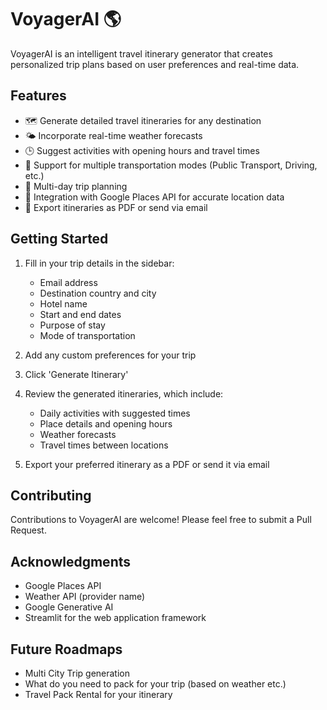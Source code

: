 # VoyagerAI 🌎

VoyagerAI is an intelligent travel itinerary generator that creates personalized trip plans based on user preferences and real-time data.

## Features

- 🗺️ Generate detailed travel itineraries for any destination
- 🌤️ Incorporate real-time weather forecasts
- 🕒 Suggest activities with opening hours and travel times
- 🚗 Support for multiple transportation modes (Public Transport, Driving, etc.)
- 📅 Multi-day trip planning
- 🔎 Integration with Google Places API for accurate location data
- 📧 Export itineraries as PDF or send via email

## Getting Started

1. Fill in your trip details in the sidebar:
   - Email address
   - Destination country and city
   - Hotel name
   - Start and end dates
   - Purpose of stay
   - Mode of transportation

2. Add any custom preferences for your trip

3. Click 'Generate Itinerary'

4. Review the generated itineraries, which include:
   - Daily activities with suggested times
   - Place details and opening hours
   - Weather forecasts
   - Travel times between locations

5. Export your preferred itinerary as a PDF or send it via email

## Contributing

Contributions to VoyagerAI are welcome! Please feel free to submit a Pull Request.

## Acknowledgments

- Google Places API
- Weather API (provider name)
- Google Generative AI
- Streamlit for the web application framework

## Future Roadmaps
- Multi City Trip generation
- What do you need to pack for your trip (based on weather etc.)
- Travel Pack Rental for your itinerary
